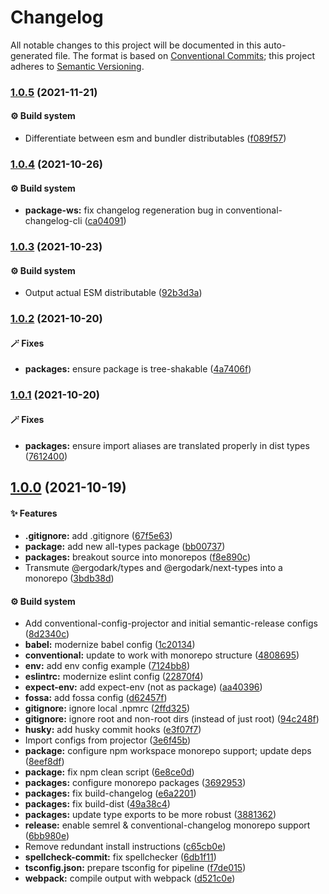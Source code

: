 # Changelog

All notable changes to this project will be documented in this auto-generated
file. The format is based on [Conventional Commits][36]; this project adheres to
[Semantic Versioning][37].

### [1.0.5][38] (2021-11-21)

#### ⚙️ Build system

- Differentiate between esm and bundler distributables ([f089f57][39])

### [1.0.4][1] (2021-10-26)

#### ⚙️ Build system

- **package-ws:** fix changelog regeneration bug in conventional-changelog-cli
  ([ca04091][2])

### [1.0.3][3] (2021-10-23)

#### ⚙️ Build system

- Output actual ESM distributable ([92b3d3a][4])

### [1.0.2][5] (2021-10-20)

#### 🪄 Fixes

- **packages:** ensure package is tree-shakable ([4a7406f][6])

### [1.0.1][7] (2021-10-20)

#### 🪄 Fixes

- **packages:** ensure import aliases are translated properly in dist types
  ([7612400][8])

## [1.0.0][9] (2021-10-19)

#### ✨ Features

- **.gitignore:** add .gitignore ([67f5e63][10])
- **package:** add new all-types package ([bb00737][11])
- **packages:** breakout source into monorepos ([f8e890c][12])
- Transmute @ergodark/types and @ergodark/next-types into a monorepo
  ([3bdb38d][13])

#### ⚙️ Build system

- Add conventional-config-projector and initial semantic-release configs
  ([8d2340c][14])
- **babel:** modernize babel config ([1c20134][15])
- **conventional:** update to work with monorepo structure ([4808695][16])
- **env:** add env config example ([7124bb8][17])
- **eslintrc:** modernize eslint config ([22870f4][18])
- **expect-env:** add expect-env (not as package) ([aa40396][19])
- **fossa:** add fossa config ([d62457f][20])
- **gitignore:** ignore local .npmrc ([2ffd325][21])
- **gitignore:** ignore root and non-root dirs (instead of just root)
  ([94c248f][22])
- **husky:** add husky commit hooks ([e3f07f7][23])
- Import configs from projector ([3e6f45b][24])
- **package:** configure npm workspace monorepo support; update deps
  ([8eef8df][25])
- **package:** fix npm clean script ([6e8ce0d][26])
- **packages:** configure monorepo packages ([3692953][27])
- **packages:** fix build-changelog ([e6a2201][28])
- **packages:** fix build-dist ([49a38c4][29])
- **packages:** update type exports to be more robust ([3881362][30])
- **release:** enable semrel & conventional-changelog monorepo support
  ([6bb980e][31])
- Remove redundant install instructions ([c65cb0e][32])
- **spellcheck-commit:** fix spellchecker ([6db1f11][33])
- **tsconfig.json:** prepare tsconfig for pipeline ([f7de015][34])
- **webpack:** compile output with webpack ([d521c0e][35])

[1]:
  https://github.com/Xunnamius/typescript-utils/compare/next-types@1.0.3...next-types@1.0.4
[2]:
  https://github.com/Xunnamius/typescript-utils/commit/ca040911eef4fca128c377b479298a5414984035
[3]:
  https://github.com/Xunnamius/typescript-utils/compare/next-types@1.0.2...next-types@1.0.3
[4]:
  https://github.com/Xunnamius/typescript-utils/commit/92b3d3a3b2941443f169d47f4af5a52fea7f56e1
[5]:
  https://github.com/Xunnamius/typescript-utils/compare/next-types@1.0.1...next-types@1.0.2
[6]:
  https://github.com/Xunnamius/typescript-utils/commit/4a7406fb409130a8d600e74ef587d3faf9026b87
[7]:
  https://github.com/Xunnamius/typescript-utils/compare/next-types@1.0.0...next-types@1.0.1
[8]:
  https://github.com/Xunnamius/typescript-utils/commit/76124005a0af5a2af18d462353485c2a7a8d5bfd
[9]:
  https://github.com/Xunnamius/typescript-utils/compare/67f5e63863018babf847f4bbf21960b91eb1e7b8...next-types@1.0.0
[10]:
  https://github.com/Xunnamius/typescript-utils/commit/67f5e63863018babf847f4bbf21960b91eb1e7b8
[11]:
  https://github.com/Xunnamius/typescript-utils/commit/bb00737a6b11e041836bb85f30ceadd8196cc1b6
[12]:
  https://github.com/Xunnamius/typescript-utils/commit/f8e890cb7b60726f9fb416653cb81a43dfb98e54
[13]:
  https://github.com/Xunnamius/typescript-utils/commit/3bdb38d8bd7979b8b9dbb8f2639aa1349468d660
[14]:
  https://github.com/Xunnamius/typescript-utils/commit/8d2340c4bc9af4282fe7e78679ad296bedd15f65
[15]:
  https://github.com/Xunnamius/typescript-utils/commit/1c201343df5d01a95cae187b0c3b496c7678adf3
[16]:
  https://github.com/Xunnamius/typescript-utils/commit/48086952bb3570b03812e3eb8f607a3ca27d4229
[17]:
  https://github.com/Xunnamius/typescript-utils/commit/7124bb819c6f6aeac861ff88c054edd470f04c45
[18]:
  https://github.com/Xunnamius/typescript-utils/commit/22870f4c65ffd8eafeaacf201912951dc62abec0
[19]:
  https://github.com/Xunnamius/typescript-utils/commit/aa40396f4cda8ec6b983e2bf423fef95b0660cd5
[20]:
  https://github.com/Xunnamius/typescript-utils/commit/d62457f26654d6e275b3415675c535c4d014e13e
[21]:
  https://github.com/Xunnamius/typescript-utils/commit/2ffd325268043b775e67bb2e0a561c44d1e45e24
[22]:
  https://github.com/Xunnamius/typescript-utils/commit/94c248f245f753b98c44e5f72955735aa958b81c
[23]:
  https://github.com/Xunnamius/typescript-utils/commit/e3f07f73f7a39cc7d897a7507c793620afe6c006
[24]:
  https://github.com/Xunnamius/typescript-utils/commit/3e6f45b73b6af25af008c542bbb0bdc2a544d186
[25]:
  https://github.com/Xunnamius/typescript-utils/commit/8eef8df98bb7539d105b91b6d254b78f56ca6f86
[26]:
  https://github.com/Xunnamius/typescript-utils/commit/6e8ce0d0a945a5ff4c65c9400df387b51197af11
[27]:
  https://github.com/Xunnamius/typescript-utils/commit/3692953ca8156babf7b1e7584e042bc09820bce6
[28]:
  https://github.com/Xunnamius/typescript-utils/commit/e6a2201cea079bf34e9c2ef8d7fed216ea7911ca
[29]:
  https://github.com/Xunnamius/typescript-utils/commit/49a38c4d83646afc588b29f6d2b8aeb12e679568
[30]:
  https://github.com/Xunnamius/typescript-utils/commit/38813620d45258fcbc9e774031bfe9ed0510eef8
[31]:
  https://github.com/Xunnamius/typescript-utils/commit/6bb980e31f1a73ff3261e67c4337c5ca9572cb85
[32]:
  https://github.com/Xunnamius/typescript-utils/commit/c65cb0e7604b52f7484ed3399a37dbac3a9b2e8f
[33]:
  https://github.com/Xunnamius/typescript-utils/commit/6db1f11391d869949f480d367d3312eddc3c5eb7
[34]:
  https://github.com/Xunnamius/typescript-utils/commit/f7de015b99cd4c0156f3187e53b9eb06a5985721
[35]:
  https://github.com/Xunnamius/typescript-utils/commit/d521c0ee45d86580f95528f987c8e92077b64e8f
[36]: https://conventionalcommits.org
[37]: https://semver.org
[38]:
  https://github.com/Xunnamius/typescript-utils/compare/next-types@1.0.4...next-types@1.0.5
[39]:
  https://github.com/Xunnamius/typescript-utils/commit/f089f575da900541e71db5c39ad5615e5ecf3639
